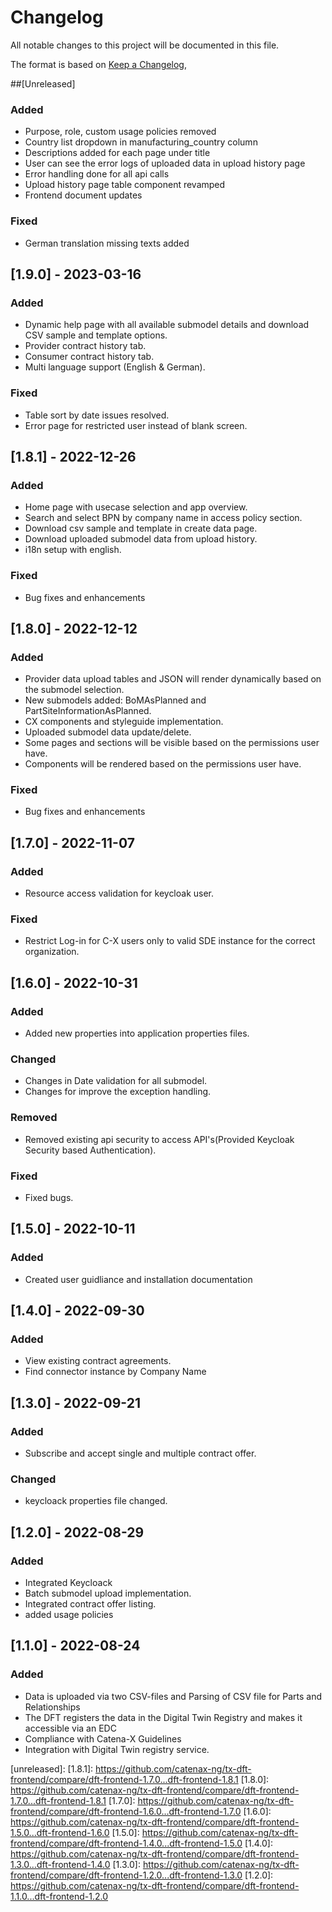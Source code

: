 # Changelog

All notable changes to this project will be documented in this file.

The format is based on [Keep a Changelog](https://keepachangelog.com/en/1.0.0/),

##[Unreleased]

### Added

- Purpose, role, custom usage policies removed
- Country list dropdown in manufacturing_country column
- Descriptions added for each page under title
- User can see the error logs of uploaded data in upload history page
- Error handling done for all api calls
- Upload history page table component revamped
- Frontend document updates

### Fixed

- German translation missing texts added

## [1.9.0] - 2023-03-16

### Added

- Dynamic help page with all available submodel details and download CSV sample and template options.
- Provider contract history tab.
- Consumer contract history tab.
- Multi language support (English & German).

### Fixed

- Table sort by date issues resolved.
- Error page for restricted user instead of blank screen.

## [1.8.1] - 2022-12-26

### Added

- Home page with usecase selection and app overview.
- Search and select BPN by company name in access policy section.
- Download csv sample and template in create data page.
- Download uploaded submodel data from upload history.
- i18n setup with english.

### Fixed

- Bug fixes and enhancements
## [1.8.0] - 2022-12-12

### Added

- Provider data upload tables and JSON will render dynamically based on the submodel selection.
- New submodels added: BoMAsPlanned and PartSiteInformationAsPlanned.
- CX components and styleguide implementation.
- Uploaded submodel data update/delete.
- Some pages and sections will be visible based on the permissions user have.
- Components will be rendered based on the permissions user have.

### Fixed

- Bug fixes and enhancements

## [1.7.0] - 2022-11-07

### Added

- Resource access validation for keycloak user.

### Fixed

- Restrict Log-in for C-X users only to valid SDE instance for the correct organization.

## [1.6.0] - 2022-10-31

### Added

- Added new properties into application properties files.

### Changed

- Changes in Date validation for all submodel.
- Changes for improve the exception handling.

### Removed

- Removed existing api security to access API's(Provided Keycloak Security based Authentication).

### Fixed

- Fixed bugs.

## [1.5.0] - 2022-10-11

### Added

- Created user guidliance and installation documentation

## [1.4.0] - 2022-09-30

### Added

- View existing contract agreements.
- Find connector instance by Company Name

## [1.3.0] - 2022-09-21

### Added

- Subscribe and accept single and multiple contract offer.

### Changed

- keycloack properties file changed.

## [1.2.0] - 2022-08-29

### Added

- Integrated Keycloack
- Batch submodel upload implementation.
- Integrated contract offer listing.
- added usage policies

## [1.1.0] - 2022-08-24

### Added

- Data is uploaded via two CSV-files and Parsing of CSV file for Parts and Relationships
- The DFT registers the data in the Digital Twin Registry and makes it accessible via an EDC
- Compliance with Catena-X Guidelines
- Integration with Digital Twin registry service.

[unreleased]:
[1.8.1]: https://github.com/catenax-ng/tx-dft-frontend/compare/dft-frontend-1.7.0...dft-frontend-1.8.1
[1.8.0]: https://github.com/catenax-ng/tx-dft-frontend/compare/dft-frontend-1.7.0...dft-frontend-1.8.1
[1.7.0]: https://github.com/catenax-ng/tx-dft-frontend/compare/dft-frontend-1.6.0...dft-frontend-1.7.0
[1.6.0]: https://github.com/catenax-ng/tx-dft-frontend/compare/dft-frontend-1.5.0...dft-frontend-1.6.0
[1.5.0]: https://github.com/catenax-ng/tx-dft-frontend/compare/dft-frontend-1.4.0...dft-frontend-1.5.0
[1.4.0]: https://github.com/catenax-ng/tx-dft-frontend/compare/dft-frontend-1.3.0...dft-frontend-1.4.0
[1.3.0]: https://github.com/catenax-ng/tx-dft-frontend/compare/dft-frontend-1.2.0...dft-frontend-1.3.0
[1.2.0]: https://github.com/catenax-ng/tx-dft-frontend/compare/dft-frontend-1.1.0...dft-frontend-1.2.0
